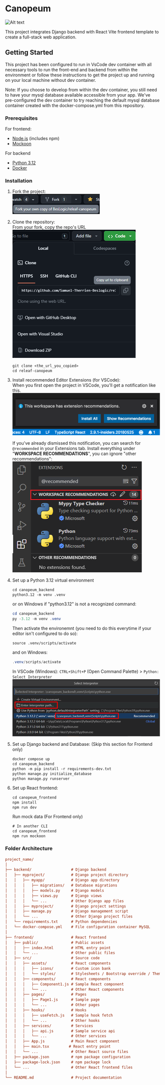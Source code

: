 # Canopeum

![Alt text](canopeum_frontend/public/Canopeum_Logo.jpg?raw=true "Logo")

This project integrates Django backend with React Vite frontend template to create a full-stack web application.

## Getting Started

This project has been configured to run in VsCode dev container with all
necessary tools to run the front-end and backend from within the environment or
follow these instructions to get the project up and running on your local machine
without dev container.

Note: If you choose to develop from within the dev container, you still need to
have your mysql database available accessible from your app. We've pre-configured
the dev container to try reaching the default mysql database container created
with the docker-compose.yml from this repository.

### Prerequisites

For frontend:

- [Node.js](https://nodejs.org/en/download) (includes npm)
- [Mockoon](https://mockoon.com/download/#download-section)

For backend

- [Python 3.12](https://www.python.org/downloads/)
- [Docker](https://www.docker.com/get-started/)

### Installation

1. Fork the project:\
   ![Fork](/docs/Fork.png)

2. Clone the repository:\
   From your fork, copy the repo's URL\
   ![Clone](/docs/Clone.png)

   ```shell
   git clone <the_url_you_copied>
   cd releaf-canopeum
   ```

3. Install recommended Editor Extensions (for VSCode):\
   When you first open the project in VSCode, you'll get a notification like this.\
   ![Recommended Popup](/docs/Recommended_Popup.png)

   If you've already dismissed this notification, you can search for `@recommended` in your Extensions tab.
   Install everything under "**WORKSPACE RECOMMENDATIONS**", you can ignore "other recommendations":\
   ![Recommended Extensions](/docs/Recommended_Extensions.png)

4. Set up a Python 3.12 virtual environment

   ```shell
   cd canopeum_backend
   python3.12 -m venv .venv
   ```

   or on Windows if "python3.12" is not a recognized command:

   ```powershell
   cd canopeum_backend
   py -3.12 -m venv .venv
   ```

   Then activate the environemnt (you need to do this everytime if your editor isn't configured to do so):

   ```shell
   source .venv/scripts/activate
   ```

   and on Windows:

   ```powershell
   .venv/scripts/activate
   ```

   In VSCode (Windows):
   `CTRL+Shift+P` (Open Command Palette) > `Python: Select Interpreter`
   ![VSCode_select_venv](/docs/VSCode_select_venv.png)

5. Set up Django backend and Database: (Skip this section for Frontend only)

   ```shell
   docker compose up
   cd canopeum_backend
   python -m pip install -r requirements-dev.txt
   python manage.py initialize_database
   python manage.py runserver
   ```

6. Set up React frontend:

   ```shell
   cd canopeum_frontend
   npm install
   npm run dev
   ```

   Run mock data (For Frontend only)

   ```shell
   # In another CLI
   cd canopeum_frontend
   npm run mockoon
   ```

### Folder Architecture

```ini
project_name/
│
├── backend/                  # Django backend
│   ├── myproject/            # Django project directory
│   │   ├── myapp/            # Django app directory
│   │   │   ├── migrations/   # Database migrations
│   │   │   ├── models.py     # Django models
│   │   │   ├── views.py      # Django views
│   │   │   └── ...           # Other Django app files
│   │   ├── myproject/        # Django project settings
│   │   ├── manage.py         # Django management script
│   │   └── ...               # Other Django project files
│   └── requirements.txt      # Python dependencies
│   └── docker-compose.yml    # File configuration container MySQL
│
├── frontend/                 # React frontend
│   ├── public/               # Public assets
│   │   ├── index.html        # HTML entry point
│   │   └── ...               # Other public files
│   ├── src/                  # Source code
│   │   ├── assets/           # React components
│   │   │   ├── icons/        # Custom icon bank
│   │   │   └── styles/       # Stylesheets / Bootstrap override / Theme variables
│   │   ├── components/       # React components
│   │   │   ├── Component1.js # Sample React component
│   │   │   └── ...           # Other React components
│   │   ├── pages/            # Pages
│   │   │   ├── Page1.js      # Sample page
│   │   │   └── ...           # Other pages
│   │   ├── hooks/            # Hooks
│   │   │   ├── useFetch.js   # Sample hook fetch
│   │   │   └── ...           # Other hooks
│   │   ├── services/         # Services
│   │   │   ├── api.js        # Sample service api
│   │   │   └── ...           # Other services
│   │   ├── App.js            # Main React component
│   │   ├── main.tsx         # React entry point
│   │   └── ...               # Other React source files
│   ├── package.json          # npm package configuration
│   ├── package-lock.json     # npm package lock
│   └── ...                   # Other React frontend files
│
└── README.md                 # Project documentation
```
